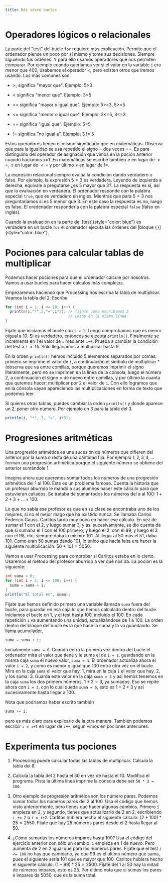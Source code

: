```yaml
---
title: Más sobre bucles
---
```


# Operadores lógicos o relacionales

La parte del "test" del bucle `for` requiere más
explicación. Permite que el ordenador piense un poco por sí mismo y tome
sus decisiones. Siempre siguiendo tus órdenes. Y para ello usamos
operadores que nos permiten comparar. Por ejemplo cuando queríamos ver
si el valor en la variable `i` era menor que 400, úsabamos el operador <,
pero existen otros que iremos usando. Los más comunes son:

-   \>, significa "mayor que".
    Ejemplo: 5>3

-   \< significa "menor que".
    Ejemplo: 3<5

-   \>= significa "mayor o igual que".
    Ejemplo: 5>=3, 5>=5

-   \<= significa "menor o igual que".
    Ejemplo: 3<=5, 3<=3

-   == significa "igual que".
    Ejemplo: 5=5

-   != significa "no igual a".
    Ejemplo: 3 != 5

Estos operadores tienen el mismo significado que en matemáticas.
Observa que para la igualdad se usa repetido el signo = dos veces
==. Es para distinguirlo del operador de asignación que vimos en la
poción anterior cuando hacíamos x=1. En matemáticas se escribe también
$\ge$ en lugar de $>=$, $\le$ en lugar de $<=$ y por último $\ne$ en
lugar de $!=$.

La expresión relacional siempre evalúa la condición dando verdadero o
falso. Por ejemplo, la expresión $5>3$ es verdadera. Leyendo de
izquierda a derecha, equivale a pregutarse ¿es 5 mayor que 3?. La
respuesta es sí, así que la evaluación en verdadera. El ordenador
responde con la palabra especial `true`, que es verdadero en inglés.
Mientras que para $5<3$ nos preguntaríamos si es 5 menor que 3. En este
caso la respuesta es no, luego es falso. El oredenador respondería con
la palabra especial `false` (falso en inglés).

Cuando la evaluación en la parte del [test]{style="color: blue"} es
verdadera en un bucle `for` el ordenador ejecuta las órdenes del [bloque
`{}`]{style="color: blue"}.

# Pociones para calcular tablas de multiplicar

Podemos hacer pociones para que el ordenador calcule por nosotros. Vamos
a usar bucles para hacer cálculos más complejos.

Empezaremos haciendo que Processing nos escriba la tabla de multiplicar.
Veamos la tabla del 2. Escribe

``` {.java bgcolor="olive!10"}
for (int i = 1; i <= 10; i++) {
  println(i,"*",2,"=",i*2); // fíjate como escribimos 5 
                            // cosas en la misma línea
}
```

Fíjate que iniciamos el bucle con `i = 1`. Luego comprobamos que es
menor oigual a 10. Si es verdadero, entonces se ejecuta `println()`.
Finalmente se incrementa en 1 el valor de `i` mediante `i++`. Prueba a
cambiar la condición del test a `i < 10`. Sólo llegaríamos a multiplicar
hasta 9.

En la orden `println()` hemos incluido 5 elementos separados por comas:
primero se imprime el valor de `i`, a continuación el símbolo de
multiplicar $*$ (observa que va entre comillas, porque queremos imprimir
el signo literalmente, pero no se imprimen en la línea de la cónsola,
luego el número 2, a continuación el signo $=$ de nuevo entre comillas,
y por último la cuanta que quremos hacer: multiplicar por 2 el valor de
`i`. Con ello logramos que en la cónsola vayan apareciendo las
multiplicaciones en forma de texto que podemos leer.

Si quieres otras tablas, puedes cambiar la orden `println()` y donde
aparece un 2, poner otro número. Por ejemplo un 3 para la tabla del 3.

``` {.java bgcolor="olive!10"}
println(i, "*", 3, "=", i*3);
```

# Progresiones aritméticas

Una progresión aritmética es una sucesión de números que difieren del
anterior por la suma o resta de una cantidad fija. Por ejemplo
$1,2,3,4,\dots$ forman una progresión artimética porque el siguiente
número se obtiene del anterior sumándole 1.

Imagina ahora que queremos sumar todos los números de una progresión
aritmética del 1 al 100. Éste es un problema famoso. Cuenta la historia
que un profesor aburrido le mandó a sus alumnos hacer este cálculo para
que estuvieran callados. Se trataba de sumar todos los números del a al
100: $1 + 2 + 3 + \dots + 100$.

Lo que no sabía ese profesor es que en su clase se encontraba uno de los
mejores, si no el mejor mago que ha existido nunca. Se llamaba Carlos
Federico Gauss. Carlitos tardó muy poco en hacer ese cálculo. En vez de
sumar el 1 con el 2, y luego sumar 3, y así sucesivamente, se dio cuenta
de que si sumaba el 1 con el 100 primero, y luego el 2, con el 99, y
luego el 3 con el 98, etc, siempre daba lo mismo: 101. Al llegar al 50
más el 51, daba 101. Como eran 50 sumas dando 101, lo único que hacía
falta era hacer la siguiente multiplicación: $50*101=5050$.

Vamos a usar Processing para comprobar si Carlitos estaba en lo cierto.
Usaremos el método del profesor aburrido a ver qué nos da. La poción es
la siguiente:

``` {.java bgcolor="olive!10"}
int suma = 0;
for (int i = 1; i <= 100; i++) {
  suma = suma + i;
}
println("El total es", suma);
```

Fíjate que hemos definido primero una variable llamada `suma` fuera del
bucle, para guardar en esa caja lo que hemos calculado dentro del bucle.
Iniciamos el bucle en 1, y el test hasta 100, incluido el 100. En cada
repetición `i` va aumentando una unidad, actualizándose de 1 a 100. La
orden dentro del bloque del bucle es la que hace la suma y la va
guandando. Se llama acumulador,

``` {.java bgcolor="olive!10"}
suma = suma + i;
```

Inicialmente `suma = 0`. Cuando entra la primera vez dentro del bucle el
ordenador mira el valor que tiene y le suma el de `i = 1`, guardando en
la misma caja `suma` el nuevo valor, `suma = 1`. El ordenador actualiza
ahora el valor `i = 2`, y como es menor o igual que 100 entra otra vez
en el bucle. Mira en la caja `suma` el valor que hay, 1, mira en la caja
`i` el valor que hay, 2, y los suma: 3. Guarda este valor en la caja
`suma = 3` y así hemos tenemos en la caja `suma` los dos primero
números, $1+2=3$, ya sumados. Eso se repite ahora con `i = 3`, con lo
cual queda `suma = 6`, esto es $1 + 2 + 3$ y así sucesivamente hasta
llegar a 100.

Nota que podríamos haber escrito también

``` {.java bgcolor="olive!10"}
suma += i;
```

pero es más claro para explicarlo de la otra manera. También podemos
escribir `i = i+1` en lugar de `i++`, según vimos en pociones
anteriores.

# Experimenta tus pociones

1.  Processing puede calcular todas las tablas de multiplicar. Calcula
    la tabla del 8.

2.  Calcula la tabla del 2 hasta el 50 en vez de hasta el 10. Modifica
    el programa. Pista la última línea imprime la cónsola debe ser
    `50 * 2 = 100`.

3.  Otro ejemplo de progresión aritméica son los número pares. Podemos
    sumar todos los números pares del 2 al 100. Usa el código que hemos
    visto anteriormente, pero tienes que hacer algunos cambios. Primero
    `i` empieza en 2, y segundo, tienes que actualizarlo de 2 en 2,
    escribiendo `i += 2` o `i = i+2`. Carlitos hubiera hecho el
    siguiente cálculo: $(2 + 100) * 25 = 2550$. Fíjate que hay 25
    números pares desde el 2 hasta llegar al 50.

4.  ¿Cómo sumarías los números impares hasta 100? Usa el código del
    ejercicio anterior con sólo un cambio: `i` empieza en 1 de nuevo.
    Pero aumenta de 2 en 2 igual que para los números pares. Fíjate que
    el test `i <= 100` no hay que cambiarlo, ya que 99 es el último
    número que suma, pues el siguiente sería 101 que es mayor que 100.
    Carlitos hubiera hecho el siguiente cálculo: $(1 + 99) * 25 = 2500$.
    Fíjate del 1 al 50 hay la mitad de números impares, esto es 25. Por
    último nota que si sumas los pares e impares da 5050, que es la suma
    total.

